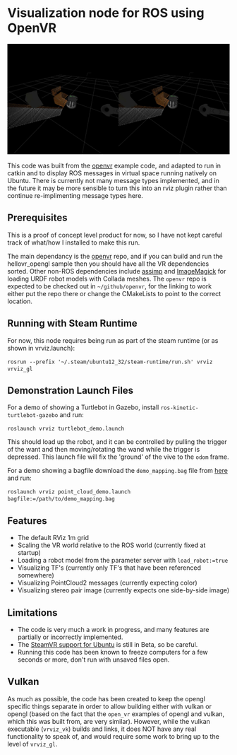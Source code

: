 Visualization node for ROS using OpenVR
=======================================

![Example Screenshot](turtlebot_demo.jpg)

This code was built from the [openvr](https://github.com/ValveSoftware/openvr) 
example code, and adapted to run in catkin and to display ROS messages in 
virtual space running natively on Ubuntu. There is currently not many message types implemented, and in the future it may be more sensible to turn this into an rviz plugin rather than continue re-implimenting message types here.

Prerequisites
-------------

This is a proof of concept level product for now, so I have not
kept careful track of what/how I installed to make this run. 

The main dependancy is the [openvr](https://github.com/ValveSoftware/openvr) 
repo, and if you can build and run the hellovr_opengl sample then you should 
have all the VR dependencies sorted. Other non-ROS dependencies include [assimp](http://www.assimp.org/) and [ImageMagick](https://www.imagemagick.org) for loading URDF robot models with Collada meshes.
The `openvr` repo is expected to be checked out in `~/github/openvr`, for the linking to work either put the repo there or change the CMakeLists to point 
to the correct location.

Running with Steam Runtime
--------------------------

For now, this node requires being run as part of the steam runtime (or as shown in vrviz.launch):
```
rosrun --prefix '~/.steam/ubuntu12_32/steam-runtime/run.sh' vrviz vrviz_gl
```

Demonstration Launch Files
--------------------------

For a demo of showing a Turtlebot in Gazebo, install `ros-kinetic-turtlebot-gazebo` and run:
```
roslaunch vrviz turtlebot_demo.launch
```
This should load up the robot, and it can be controlled by pulling the trigger of the want and then moving/rotating the wand while the trigger is depressed. This launch file will fix the 'ground' of the vive to the `odom` frame.

For a demo showing a bagfile download the `demo_mapping.bag` file from [here](http://wiki.ros.org/rtabmap_ros) and run:
```
roslaunch vrviz point_cloud_demo.launch bagfile:=/path/to/demo_mapping.bag
```

Features
--------
 - The default RViz 1m grid
 - Scaling the VR world relative to the ROS world (currently fixed at startup)
 - Loading a robot model from the parameter server with `load_robot:=true`
 - Visualizing TF's (currently only TF's that have been referenced somewhere)
 - Visualizing PointCloud2 messages (currently expecting color)
 - Visualizing stereo pair image (currently expects one side-by-side image)

Limitations
-----------
 - The code is very much a work in progress, and many features are partially or incorrectly implemented.
 - The [SteamVR support for Ubuntu](https://github.com/ValveSoftware/SteamVR-for-Linux) is still in Beta, so be careful.
 - Running this code has been known to freeze computers for a few seconds or more, don't run with unsaved files open.

Vulkan
------
As much as possible, the code has been created to keep the opengl specific things separate in order to allow building either with vulkan or opengl (based on the fact that the `open_vr` examples of opengl and vulkan, which this was built from, are very similar). However, while the vulkan executable (`vrviz_vk`) builds and links, it does NOT have any real functionality to speak of, and would require some work to bring up to the level of `vrviz_gl`.

